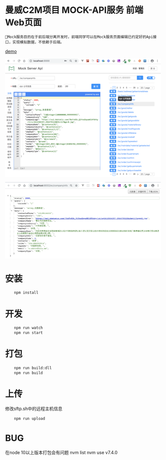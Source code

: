 # 曼威C2M项目 MOCK-API服务 前端Web页面

    Mock服务目的在于前后端分离开发时，前端同学可以在Mock服务页面编辑已约定好的Api接口，实现模拟数据，不依赖于后端。

[demo](http://mock.ywzhou.shop)

![](https://raw.githubusercontent.com/ywzhou123/mainiway-react-mock/master/demo/mock_demo_index.png)

![](https://raw.githubusercontent.com/ywzhou123/mainiway-react-mock/master/demo/mock_demo_api.png)

# 安装

```
    npm install
```

# 开发

```
    npm run watch
    npm run start
```

# 打包

```
    npm run build:dll
    npm run build
```

# 上传

修改sftp.sh中的远程主机信息
```
    npm run upload
```

# BUG
在node 10以上版本打包会有问题
nvm list
nvm use v7.4.0